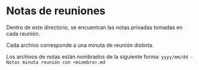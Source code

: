 # Notas de reuniones
Dentro de este directorio, se encuentran las notas privadas tomadas en cada reunión.

Cada archivo corresponde a una minuta de reunión distinta.

Los archivos de notas están nombrados de la siguiente forma:
`yyyy/mm/dd - Notas minuta reunión con <miembro>.md`
